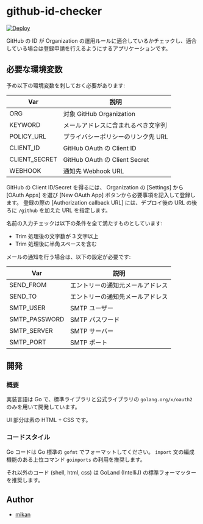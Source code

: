github-id-checker
=================

[![Deploy](https://www.herokucdn.com/deploy/button.svg)](https://heroku.com/deploy?template=https://github.com/mikan/github-id-checker)

GitHub の ID が Organization の運用ルールに適合しているかチェックし、適合している場合は登録申請を行えるようにするアプリケーションです。

## 必要な環境変数

予め以下の環境変数を刺しておく必要があります:

| Var | 説明 |
| --- | ---- |
| ORG | 対象 GitHub Organization |
| KEYWORD | メールアドレスに含まれるべき文字列 |
| POLICY_URL | プライバシーポリシーのリンク先 URL |
| CLIENT_ID | GitHub OAuth の Client ID |
| CLIENT_SECRET | GitHub OAuth の Client Secret |
| WEBHOOK | 通知先 Webhook URL |

GitHub の Client ID/Secret を得るには、 Organization の [Settings] から [OAuth Apps] を選び [New OAuth App] ボタンから必要事項を記入して登録します。
登録の際の [Authorization callback URL] には、デプロイ後の URL の後ろに `/github` を加えた URL を指定します。

名前の入力チェックは以下の条件を全て満たすものとしています:

- Trim 処理後の文字数が 3 文字以上
- Trim 処理後に半角スペースを含む

メールの通知を行う場合は、以下の設定が必要です:

| Var | 説明 |
| --- | ---- |
| SEND_FROM | エントリーの通知元メールアドレス |
| SEND_TO | エントリーの通知先メールアドレス |
| SMTP_USER | SMTP ユーザー |
| SMTP_PASSWORD | SMTP パスワード |
| SMTP_SERVER | SMTP サーバー |
| SMTP_PORT | SMTP ポート |


## 開発

### 概要

実装言語は Go で、標準ライブラリと公式ライブラリの `golang.org/x/oauth2` のみを用いて開発しています。

UI 部分は素の HTML + CSS です。

### コードスタイル

Go コードは Go 標準の `gofmt` でフォーマットしてください。
`import` 文の編成機能のある上位コマンド `goimports` の利用を推奨します。

それ以外のコード (shell, html, css) は GoLand (IntelliJ) の標準フォーマッターを推奨します。

## Author

- [mikan](https://github.com/mikan)
